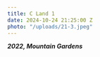 ```yaml
---
title: C Land 1
date: 2024-10-24 21:25:00 Z
photo: "/uploads/21-3.jpeg"
---
```


***2022, Mountain Gardens***